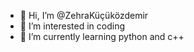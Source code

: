- 👋 Hi, I’m @ZehraKüçüközdemir
- 👀 I’m interested in coding
- 🌱 I’m currently learning python and c++

<!---
birmucahide53/birmucahide53 is a ✨ special ✨ repository because its `README.md` (this file) appears on your GitHub profile.
You can click the Preview link to take a look at your changes.
--->
